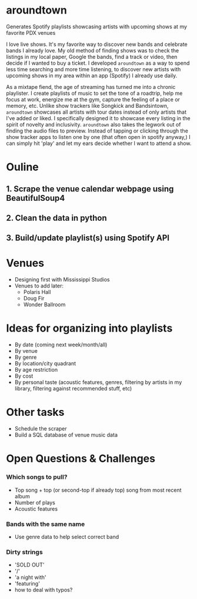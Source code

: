# aroundtown
Generates Spotify playlists showcasing artists with upcoming shows at my favorite PDX venues

I love live shows. It's my favorite way to discover new bands and celebrate bands I already love. My old method of finding shows was to check the listings in my local paper, Google the bands, find a track or video, then decide if I wanted to buy a ticket. I developed `aroundtown` as a way to spend less time searching and more time listening, to discover new artists with upcoming shows in my area within an app (Spotify) I already use daily.

As a mixtape fiend, the age of streaming has turned me into a chronic playlister. I create playlists of music to set the tone of a roadtrip, help me focus at work, energize me at the gym, capture the feeling of a place or memory, etc. Unlike show trackers like Songkick and Bandsintown, `aroundtown` showcases all artists with tour dates instead of only artists that I've added or liked. I specifically designed it to showcase every listing in the spirit of novelty and inclusivity. `aroundtown` also takes the legwork out of finding the audio files to preview. Instead of tapping or clicking through the show tracker apps to listen one by one (that often open in spotify anyway,) I can simply hit 'play' and let my ears decide whether I want to attend a show.

# Ouline
## 1. Scrape the venue calendar webpage using BeautifulSoup4
## 2. Clean the data in python
## 3. Build/update playlist(s) using Spotify API

# Venues
- Designing first with Mississippi Studios
- Venues to add later:
  - Polaris Hall
  - Doug Fir
  - Wonder Ballroom
 
# Ideas for organizing into playlists
- By date (coming next week/month/all)
- By venue
- By genre
- By location/city quadrant
- By age restriction
- By cost
- By personal taste (acoustic features, genres, filtering by artists in my library, filtering against recommended stuff, etc)

# Other tasks
- Schedule the scraper
- Build a SQL database of venue music data

# Open Questions & Challenges
### Which songs to pull?
- Top song + top (or second-top if already top) song from most recent album
- Number of plays
- Acoustic features
### Bands with the same name
- Use genre data to help select correct band
### Dirty strings
  - 'SOLD OUT'
  - '/'
  - 'a night with'
  - 'featuring'
- how to deal with typos?
